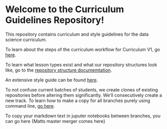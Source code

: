 # Welcome to the Curriculum Guidelines Repository!

This repository contains curriculum and style guidelines for the data science curriculum.

To learn about the steps of the curriculum workflow for Curriculum V1, go [here](https://github.com/learn-co-curriculum/dsc-curriculum-guidelines/blob/master/workflow_curriculum_v1.md).

To learn what lesson types exist and what our repository structures look like, go to the [repository structure documemtation](https://github.com/learn-co-curriculum/dsc-curriculum-guidelines/blob/master/lesson_repository_structure.md).

An extensive style guide can be found [here](https://github.com/learn-co-curriculum/dsc-curriculum-guidelines/blob/master/style_guide.md).

To not confuse current batches of students, we create clones of existing repositories before altering them significantly. We'll consecutively create a new track. To learn how to make a copy for all branches purely using command line, [go here](https://github.com/learn-co-curriculum/dsc-curriculum-guidelines/blob/master/cloning_repositories.md).

To copy your markdown text in juputer notebooks between branches, you can go here {Matts master merger comes here}
